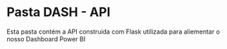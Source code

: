 # Pasta DASH - API
Esta pasta contém a API construida com Flask utilizada para aliementar o nosso Dashboard Power BI
